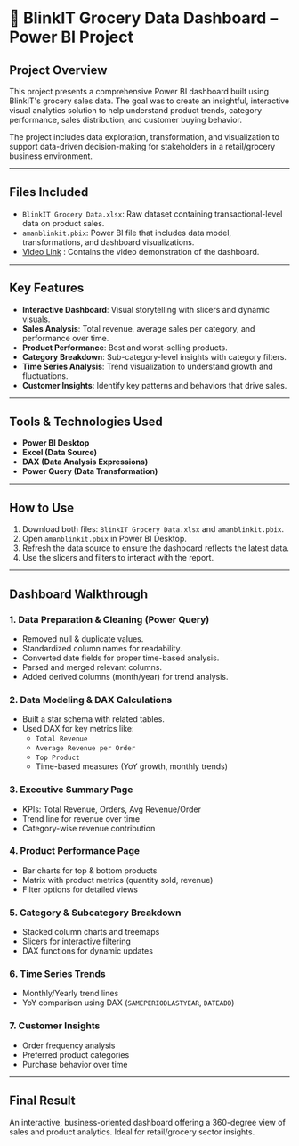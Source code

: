 
# 🛒 BlinkIT Grocery Data Dashboard – Power BI Project

##  Project Overview

This project presents a comprehensive Power BI dashboard built using BlinkIT's grocery sales data. The goal was to create an insightful, interactive visual analytics solution to help understand product trends, category performance, sales distribution, and customer buying behavior.

The project includes data exploration, transformation, and visualization to support data-driven decision-making for stakeholders in a retail/grocery business environment.


---

##  Files Included

- `BlinkIT Grocery Data.xlsx`: Raw dataset containing transactional-level data on product sales.
- `amanblinkit.pbix`: Power BI file that includes data model, transformations, and dashboard visualizations.
- [Video Link](https://youtu.be/y_1zCqIPFIk) : Contains the video demonstration of the dashboard.

---

##  Key Features

- **Interactive Dashboard**: Visual storytelling with slicers and dynamic visuals.
- **Sales Analysis**: Total revenue, average sales per category, and performance over time.
- **Product Performance**: Best and worst-selling products.
- **Category Breakdown**: Sub-category-level insights with category filters.
- **Time Series Analysis**: Trend visualization to understand growth and fluctuations.
- **Customer Insights**: Identify key patterns and behaviors that drive sales.

---

##  Tools & Technologies Used

- **Power BI Desktop**
- **Excel (Data Source)**
- **DAX (Data Analysis Expressions)**
- **Power Query (Data Transformation)**

---

##  How to Use

1. Download both files: `BlinkIT Grocery Data.xlsx` and `amanblinkit.pbix`.
2. Open `amanblinkit.pbix` in Power BI Desktop.
3. Refresh the data source to ensure the dashboard reflects the latest data.
4. Use the slicers and filters to interact with the report.

---

##  Dashboard Walkthrough

###  1. Data Preparation & Cleaning (Power Query)

- Removed null & duplicate values.
- Standardized column names for readability.
- Converted date fields for proper time-based analysis.
- Parsed and merged relevant columns.
- Added derived columns (month/year) for trend analysis.

###  2. Data Modeling & DAX Calculations

- Built a star schema with related tables.
- Used DAX for key metrics like:
  - `Total Revenue`
  - `Average Revenue per Order`
  - `Top Product`
  - Time-based measures (YoY growth, monthly trends)

###  3. Executive Summary Page

- KPIs: Total Revenue, Orders, Avg Revenue/Order
- Trend line for revenue over time
- Category-wise revenue contribution

###  4. Product Performance Page

- Bar charts for top & bottom products
- Matrix with product metrics (quantity sold, revenue)
- Filter options for detailed views

###  5. Category & Subcategory Breakdown

- Stacked column charts and treemaps
- Slicers for interactive filtering
- DAX functions for dynamic updates

###  6. Time Series Trends

- Monthly/Yearly trend lines
- YoY comparison using DAX (`SAMEPERIODLASTYEAR`, `DATEADD`)

###  7. Customer Insights

- Order frequency analysis
- Preferred product categories
- Purchase behavior over time

---

##  Final Result

An interactive, business-oriented dashboard offering a 360-degree view of sales and product analytics. Ideal for retail/grocery sector insights.



